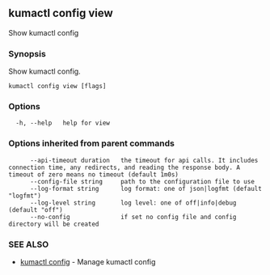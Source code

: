 ## kumactl config view

Show kumactl config

### Synopsis

Show kumactl config.

```
kumactl config view [flags]
```

### Options

```
  -h, --help   help for view
```

### Options inherited from parent commands

```
      --api-timeout duration   the timeout for api calls. It includes connection time, any redirects, and reading the response body. A timeout of zero means no timeout (default 1m0s)
      --config-file string     path to the configuration file to use
      --log-format string      log format: one of json|logfmt (default "logfmt")
      --log-level string       log level: one of off|info|debug (default "off")
      --no-config              if set no config file and config directory will be created
```

### SEE ALSO

* [kumactl config](kumactl_config.md)	 - Manage kumactl config

